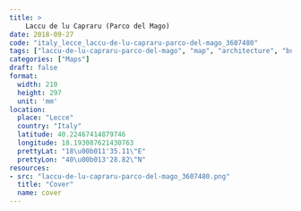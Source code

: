 ```yaml
---
title: > 
    Laccu de lu Capraru (Parco del Mago)
date: 2018-09-27
code: "italy_lecce_laccu-de-lu-capraru-parco-del-mago_3607480"
tags: ["laccu-de-lu-capraru-parco-del-mago", "map", "architecture", "buildings", "Lecce", "Italy"]
categories: ["Maps"]
draft: false
format:
  width: 210
  height: 297
  unit: 'mm'
location:
  place: "Lecce"
  country: "Italy"
  latitude: 40.22467414879746
  longitude: 18.193087621430763
  prettyLat: "18\u00b011'35.11\"E"
  prettyLon: "40\u00b013'28.82\"N"
resources:
- src: "laccu-de-lu-capraru-parco-del-mago_3607480.png"
  title: "Cover"
  name: cover
---
```

